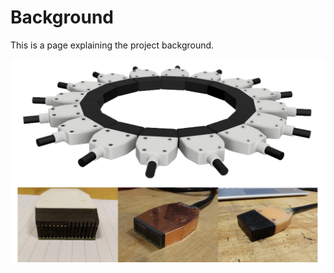 # Background

This is a page explaining the project background.

![ring_array_mockup](./img/ring_array_mockup.png)

